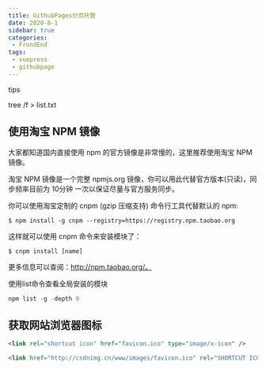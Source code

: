 ```yaml
---
title: GithubPages分页托管
date: 2020-8-1
sidebar: true
categories:
 - FrondEnd
tags:
 - vuepress
 - githubpage
---
```



tips

tree /f > list.txt



## 使用淘宝 NPM 镜像

大家都知道国内直接使用 npm 的官方镜像是非常慢的，这里推荐使用淘宝 NPM 镜像。

淘宝 NPM 镜像是一个完整 npmjs.org 镜像，你可以用此代替官方版本(只读)，同步频率目前为 10分钟 一次以保证尽量与官方服务同步。

你可以使用淘宝定制的 cnpm (gzip 压缩支持) 命令行工具代替默认的 npm:

```
$ npm install -g cnpm --registry=https://registry.npm.taobao.org
```

这样就可以使用 cnpm 命令来安装模块了：

```
$ cnpm install [name]
```

更多信息可以查阅：http://npm.taobao.org/。



使用list命令查看全局安装的模块

```powershell
npm list -g -depth 0
```



## 获取网站浏览器图标

```html
<link rel="shortcut icon" href="favicon.ico" type="image/x-icon" />

<link href="http://csdnimg.cn/www/images/favicon.ico" rel="SHORTCUT ICON">
```

